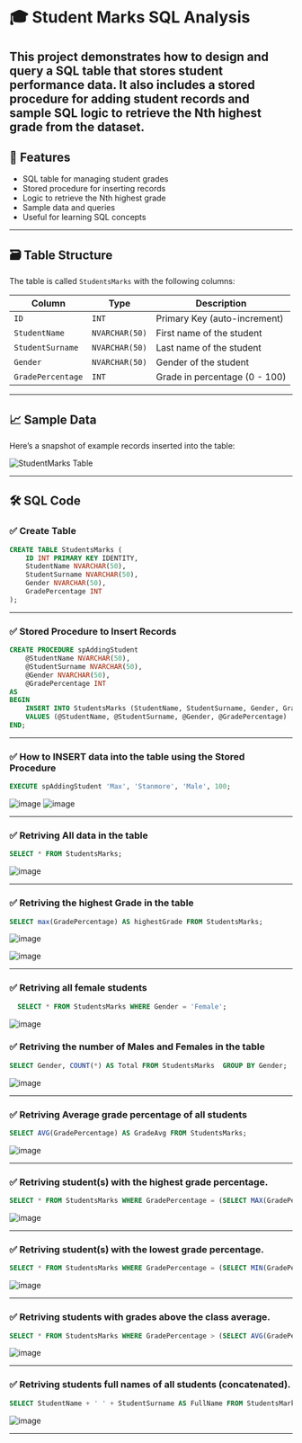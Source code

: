 # 🎓 Student Marks SQL Analysis

This project demonstrates how to design and query a SQL table that stores student performance data. It also includes a stored procedure for adding student records and sample SQL logic to retrieve the **Nth highest grade** from the dataset.
---

## 📌 Features

- SQL table for managing student grades  
- Stored procedure for inserting records  
- Logic to retrieve the Nth highest grade  
- Sample data and queries  
- Useful for learning SQL concepts 

---

## 🗃️ Table Structure

The table is called `StudentsMarks` with the following columns:

| Column            | Type           | Description                        |
|-------------------|----------------|------------------------------------|
| `ID`              | `INT`          | Primary Key (auto-increment)       |
| `StudentName`     | `NVARCHAR(50)` | First name of the student          |
| `StudentSurname`  | `NVARCHAR(50)` | Last name of the student           |
| `Gender`          | `NVARCHAR(50)` | Gender of the student              |
| `GradePercentage` | `INT`          | Grade in percentage (0 - 100)      |

---

## 📈 Sample Data

Here’s a snapshot of example records inserted into the table:

![StudentMarks Table](https://github.com/user-attachments/assets/ffe1412e-d282-4fe0-b927-53577583a64f)


---

## 🛠️ SQL Code

### ✅ Create Table

```sql
CREATE TABLE StudentsMarks (
    ID INT PRIMARY KEY IDENTITY,
    StudentName NVARCHAR(50),
    StudentSurname NVARCHAR(50),
    Gender NVARCHAR(50),
    GradePercentage INT
);
```

___


### ✅ Stored Procedure to Insert Records
```sql
CREATE PROCEDURE spAddingStudent  
    @StudentName NVARCHAR(50),
    @StudentSurname NVARCHAR(50),
    @Gender NVARCHAR(50),
    @GradePercentage INT
AS
BEGIN
    INSERT INTO StudentsMarks (StudentName, StudentSurname, Gender, GradePercentage)
    VALUES (@StudentName, @StudentSurname, @Gender, @GradePercentage)
END;
```

___
### ✅ How to INSERT data into the table using the Stored Procedure
```sql
EXECUTE spAddingStudent 'Max', 'Stanmore', 'Male', 100;
```
![image](https://github.com/user-attachments/assets/39103473-0795-4e8c-950c-38d8bb347cdc)
![image](https://github.com/user-attachments/assets/7cd90d23-c02e-41a6-90c9-7b6693136f95)

___

### ✅ Retriving All data in the table

```sql
SELECT * FROM StudentsMarks;
```
![image](https://github.com/user-attachments/assets/609fa467-c29f-471d-a39a-5791b5ef4c6d)

___
### ✅ Retriving the highest Grade in the table
```sql
SELECT max(GradePercentage) AS highestGrade FROM StudentsMarks;
```
![image](https://github.com/user-attachments/assets/9e9f4508-22a5-4157-9459-c32b26e2988b)

![image](https://github.com/user-attachments/assets/fbc1749b-261f-4d03-8fee-6c2b6a91141d)

___

### ✅ Retriving all female students

```sql
  SELECT * FROM StudentsMarks WHERE Gender = 'Female';
```
![image](https://github.com/user-attachments/assets/7cc07e20-1dc4-4fdd-90c1-1504615439fc)

### ✅ Retriving the number of Males and Females in the table
```sql
SELECT Gender, COUNT(*) AS Total FROM StudentsMarks  GROUP BY Gender;

```
![image](https://github.com/user-attachments/assets/dc463a57-f428-4fc0-be4f-4c9b29eda01d)

___

### ✅ Retriving Average grade percentage of all students

```sql
SELECT AVG(GradePercentage) AS GradeAvg FROM StudentsMarks;
```
![image](https://github.com/user-attachments/assets/81c90372-5b63-43c6-9641-007143d34d55)

___


### ✅ Retriving student(s) with the highest grade percentage.
```sql
SELECT * FROM StudentsMarks WHERE GradePercentage = (SELECT MAX(GradePercentage) FROM StudentsMarks)
```
![image](https://github.com/user-attachments/assets/439980c6-31a4-4657-aacf-482c6f76f246)

___

### ✅ Retriving student(s) with the lowest grade percentage.
```sql
SELECT * FROM StudentsMarks WHERE GradePercentage = (SELECT MIN(GradePercentage) FROM StudentsMarks)
```
![image](https://github.com/user-attachments/assets/acefe329-c48d-486b-b30c-b9c7dc3993ab)

___

### ✅ Retriving students with grades above the class average.

```sql
SELECT * FROM StudentsMarks WHERE GradePercentage > (SELECT AVG(GradePercentage) AS AVERAGE FROM StudentsMarks)
```
![image](https://github.com/user-attachments/assets/2bc479b7-e6e1-472c-be2c-85f814e79801)

___

### ✅ Retriving students full names of all students (concatenated).

```sql
SELECT StudentName + ' ' + StudentSurname AS FullName FROM StudentsMarks;
```
![image](https://github.com/user-attachments/assets/d0af89a4-158b-47f0-b3d0-232cb82df2ea)

___



